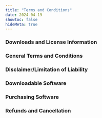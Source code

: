 ```yaml
---
title: "Terms and Conditions"
date: 2024-04-19
showtoc: false
hideMeta: true
---
```


### Downloads and License Information

### General Terms and Conditions

### Disclaimer/Limitation of Liability

### Downloadable Software

### Purchasing Software

### Refunds and Cancellation
